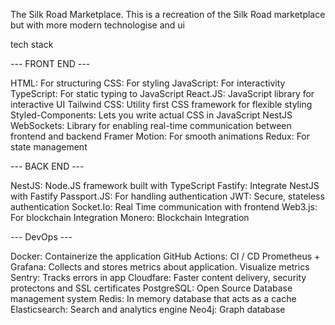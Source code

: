 The Silk Road Marketplace. This is a recreation of the Silk Road marketplace but with more modern technologise and ui

tech stack

--- FRONT END ---

HTML: For structuring
CSS: For styling
JavaScript: For interactivity
TypeScript: For static typing to JavaScript
React.JS: JavaScript library for interactive UI
Tailwind CSS: Utility first CSS framework for flexible styling
Styled-Components: Lets you write actual CSS in JavaScript
NestJS WebSockets: Library for enabling real-time communication between frontend and backend
Framer Motion: For smooth animations
Redux: For state management

--- BACK END ---

NestJS: Node.JS framework built with TypeScript
Fastify: Integrate NestJS with Fastify
Passport.JS: For handling authentication
JWT: Secure, stateless authentication
Socket.Io: Real Time communication with frontend
Web3.js: For blockchain Integration
Monero: Blockchain Integration

--- DevOps ---

Docker: Containerize the application
GitHub Actions: CI / CD
Prometheus + Grafana: Collects and stores metrics about application. Visualize metrics
Sentry: Tracks errors in app
Cloudfare: Faster content delivery, security protectons and SSL certificates
PostgreSQL: Open Source Database management system
Redis: In memory database that acts as a cache
Elasticsearch: Search and analytics engine
Neo4j: Graph database